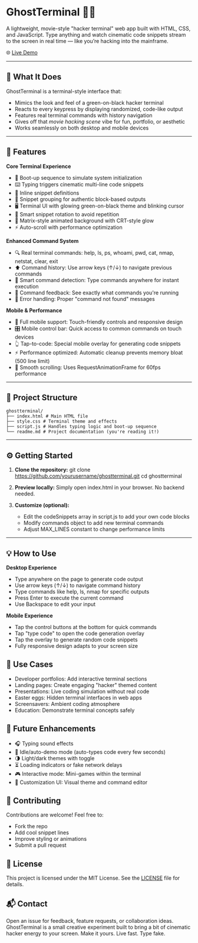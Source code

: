 # GhostTerminal 🧑‍💻

A lightweight, movie-style "hacker terminal" web app built with HTML, CSS, and JavaScript. Type anything and watch cinematic code snippets stream to the screen in real time — like you’re hacking into the mainframe.

🌐 [Live Demo](https://kayvour.github.io/ghost-terminal/)  

---

## 📝 What It Does

GhostTerminal is a terminal-style interface that:

- Mimics the look and feel of a green-on-black hacker terminal
- Reacts to every keypress by displaying randomized, code-like output
- Features real terminal commands with history navigation
- Gives off that *movie hacking scene* vibe for fun, portfolio, or aesthetic
- Works seamlessly on both desktop and mobile devices

---

## 🚀 Features

**Core Terminal Experience**
- 🧠 Boot-up sequence to simulate system initialization
- ⌨️ Typing triggers cinematic multi-line code snippets
- 🧾 Inline snippet definitions
- 🧱 Snippet grouping for authentic block-based outputs
- 🖥️ Terminal UI with glowing green-on-black theme and blinking cursor
- 🧵 Smart snippet rotation to avoid repetition
- 🎨 Matrix-style animated background with CRT-style glow
- ⚡ Auto-scroll with performance optimization

**Enhanced Command System**
- 🔍 Real terminal commands: help, ls, ps, whoami, pwd, cat, nmap, netstat, clear, exit
- ⬆️ Command history: Use arrow keys (↑/↓) to navigate previous commands
- 🎯 Smart command detection: Type commands anywhere for instant execution
- 💬 Command feedback: See exactly what commands you're running
- 🔧 Error handling: Proper "command not found" messages

**Mobile & Performance**
- 📱 Full mobile support: Touch-friendly controls and responsive design
- 🎛️ Mobile control bar: Quick access to common commands on touch devices
- 👆 Tap-to-code: Special mobile overlay for generating code snippets
- ⚡ Performance optimized: Automatic cleanup prevents memory bloat (500 line limit)
- 🚀 Smooth scrolling: Uses RequestAnimationFrame for 60fps performance

---

## 📁 Project Structure

```
ghostterminal/
├── index.html # Main HTML file
├── style.css # Terminal theme and effects
├── script.js # Handles typing logic and boot-up sequence
└── readme.md # Project documentation (you're reading it!)
```

---


## ⚙️ Getting Started

1. **Clone the repository:**
   git clone https://github.com/yourusername/ghostterminal.git
   cd ghostterminal

2. **Preview locally:**
   Simply open index.html in your browser. No backend needed.

3. **Customize (optional):**
   - Edit the codeSnippets array in script.js to add your own code blocks
   - Modify commands object to add new terminal commands
   - Adjust MAX_LINES constant to change performance limits

---

## 💡 How to Use
**Desktop Experience**
- Type anywhere on the page to generate code output
- Use arrow keys (↑/↓) to navigate command history
- Type commands like help, ls, nmap for specific outputs
- Press Enter to execute the current command
- Use Backspace to edit your input

**Mobile Experience**
- Tap the control buttons at the bottom for quick commands
- Tap "type code" to open the code generation overlay
- Tap the overlay to generate random code snippets
- Fully responsive design adapts to your screen size

## 🎯 Use Cases
- Developer portfolios: Add interactive terminal sections
- Landing pages: Create engaging "hacker" themed content
- Presentations: Live coding simulation without real code
- Easter eggs: Hidden terminal interfaces in web apps
- Screensavers: Ambient coding atmosphere
- Education: Demonstrate terminal concepts safely

## 🔮 Future Enhancements
- 🎧 Typing sound effects
- 🧠 Idle/auto-demo mode (auto-types code every few seconds)
- 🌗 Light/dark themes with toggle
- ⏳ Loading indicators or fake network delays
- 🎮 Interactive mode: Mini-games within the terminal
- 🎨 Customization UI: Visual theme and command editor

## 🤝 Contributing
Contributions are welcome! Feel free to:
- Fork the repo
- Add cool snippet lines
- Improve styling or animations
- Submit a pull request

## 📄 License
This project is licensed under the MIT License. See the [LICENSE](https://github.com/kayvour/ghost-terminal/blob/main/LICENSE) file for details.

## 📬 Contact
Open an issue for feedback, feature requests, or collaboration ideas.
GhostTerminal is a small creative experiment built to bring a bit of cinematic hacker energy to your screen. Make it yours. Live fast. Type fake.
